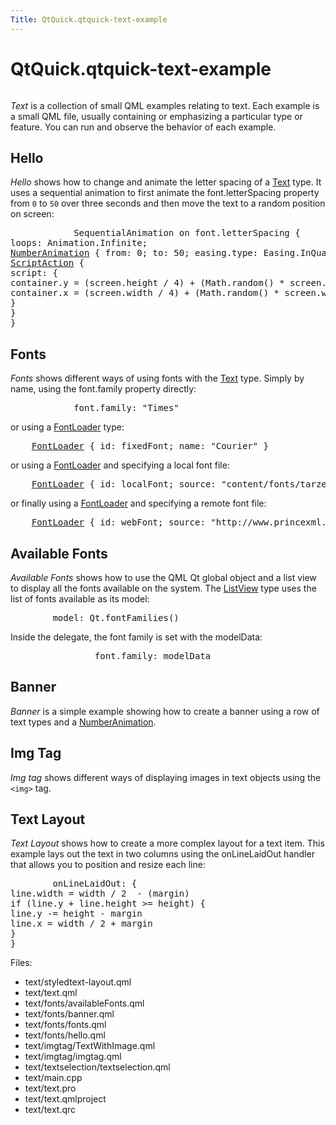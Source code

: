 ```yaml
---
Title: QtQuick.qtquick-text-example
---
```


# QtQuick.qtquick-text-example

<span class="subtitle"></span>
<!-- $$$text-description -->
<p class="centerAlign"><img src="https://developer.ubuntu.com/static/devportal_uploaded/0229f93a-5018-4e66-a277-a57ad0a536f4-../qtquick-text-example/images/qml-text-example.png" alt="" /></p><p><i>Text</i> is a collection of small QML examples relating to text. Each example is a small QML file, usually containing or emphasizing a particular type or feature. You can run and observe the behavior of each example.</p>
<h2 id="hello">Hello</h2>
<p><i>Hello</i> shows how to change and animate the letter spacing of a <a href="QtQuick.qtquick-releasenotes.md#text">Text</a> type. It uses a sequential animation to first animate the font.letterSpacing property from <code>0</code> to <code>50</code> over three seconds and then move the text to a random position on screen:</p>
<pre class="qml">            SequentialAnimation on <span class="name">font</span>.letterSpacing {
<span class="name">loops</span>: <span class="name">Animation</span>.<span class="name">Infinite</span>;
<span class="type"><a href="QtQuick.NumberAnimation.md">NumberAnimation</a></span> { <span class="name">from</span>: <span class="number">0</span>; <span class="name">to</span>: <span class="number">50</span>; <span class="name">easing</span>.type: <span class="name">Easing</span>.<span class="name">InQuad</span>; <span class="name">duration</span>: <span class="number">3000</span> }
<span class="type"><a href="QtQuick.ScriptAction.md">ScriptAction</a></span> {
<span class="name">script</span>: {
<span class="name">container</span>.<span class="name">y</span> <span class="operator">=</span> (<span class="name">screen</span>.<span class="name">height</span> <span class="operator">/</span> <span class="number">4</span>) <span class="operator">+</span> (<span class="name">Math</span>.<span class="name">random</span>() <span class="operator">*</span> <span class="name">screen</span>.<span class="name">height</span> <span class="operator">/</span> <span class="number">2</span>)
<span class="name">container</span>.<span class="name">x</span> <span class="operator">=</span> (<span class="name">screen</span>.<span class="name">width</span> <span class="operator">/</span> <span class="number">4</span>) <span class="operator">+</span> (<span class="name">Math</span>.<span class="name">random</span>() <span class="operator">*</span> <span class="name">screen</span>.<span class="name">width</span> <span class="operator">/</span> <span class="number">2</span>)
}
}
}</pre>
<h2 id="fonts">Fonts</h2>
<p><i>Fonts</i> shows different ways of using fonts with the <a href="QtQuick.qtquick-releasenotes.md#text">Text</a> type. Simply by name, using the font.family property directly:</p>
<pre class="qml">            <span class="name">font</span>.family: <span class="string">&quot;Times&quot;</span></pre>
<p>or using a <a href="QtQuick.FontLoader.md">FontLoader</a> type:</p>
<pre class="qml">    <span class="type"><a href="QtQuick.FontLoader.md">FontLoader</a></span> { <span class="name">id</span>: <span class="name">fixedFont</span>; <span class="name">name</span>: <span class="string">&quot;Courier&quot;</span> }</pre>
<p>or using a <a href="QtQuick.FontLoader.md">FontLoader</a> and specifying a local font file:</p>
<pre class="qml">    <span class="type"><a href="QtQuick.FontLoader.md">FontLoader</a></span> { <span class="name">id</span>: <span class="name">localFont</span>; <span class="name">source</span>: <span class="string">&quot;content/fonts/tarzeau_ocr_a.ttf&quot;</span> }</pre>
<p>or finally using a <a href="QtQuick.FontLoader.md">FontLoader</a> and specifying a remote font file:</p>
<pre class="qml">    <span class="type"><a href="QtQuick.FontLoader.md">FontLoader</a></span> { <span class="name">id</span>: <span class="name">webFont</span>; <span class="name">source</span>: <span class="string">&quot;http://www.princexml.com/fonts/steffmann/Starburst.ttf&quot;</span> }</pre>
<h2 id="available-fonts">Available Fonts</h2>
<p><i>Available Fonts</i> shows how to use the QML Qt global object and a list view to display all the fonts available on the system. The <a href="QtQuick.ListView.md">ListView</a> type uses the list of fonts available as its model:</p>
<pre class="qml">        <span class="name">model</span>: <span class="name">Qt</span>.<span class="name">fontFamilies</span>()</pre>
<p>Inside the delegate, the font family is set with the modelData:</p>
<pre class="qml">                <span class="name">font</span>.family: <span class="name">modelData</span></pre>
<h2 id="banner">Banner</h2>
<p><i>Banner</i> is a simple example showing how to create a banner using a row of text types and a <a href="QtQuick.NumberAnimation.md">NumberAnimation</a>.</p>
<h2 id="img-tag">Img Tag</h2>
<p><i>Img tag</i> shows different ways of displaying images in text objects using the <code>&lt;img&gt;</code> tag.</p>
<h2 id="text-layout">Text Layout</h2>
<p><i>Text Layout</i> shows how to create a more complex layout for a text item. This example lays out the text in two columns using the onLineLaidOut handler that allows you to position and resize each line:</p>
<pre class="qml">        <span class="name">onLineLaidOut</span>: {
<span class="name">line</span>.<span class="name">width</span> <span class="operator">=</span> <span class="name">width</span> <span class="operator">/</span> <span class="number">2</span>  <span class="operator">-</span> (<span class="name">margin</span>)
<span class="keyword">if</span> (<span class="name">line</span>.<span class="name">y</span> <span class="operator">+</span> <span class="name">line</span>.<span class="name">height</span> <span class="operator">&gt;=</span> <span class="name">height</span>) {
<span class="name">line</span>.<span class="name">y</span> <span class="operator">-=</span> <span class="name">height</span> <span class="operator">-</span> <span class="name">margin</span>
<span class="name">line</span>.<span class="name">x</span> <span class="operator">=</span> <span class="name">width</span> <span class="operator">/</span> <span class="number">2</span> <span class="operator">+</span> <span class="name">margin</span>
}
}</pre>
<p>Files:</p>
<ul>
<li>text/styledtext-layout.qml</li>
<li>text/text.qml</li>
<li>text/fonts/availableFonts.qml</li>
<li>text/fonts/banner.qml</li>
<li>text/fonts/fonts.qml</li>
<li>text/fonts/hello.qml</li>
<li>text/imgtag/TextWithImage.qml</li>
<li>text/imgtag/imgtag.qml</li>
<li>text/textselection/textselection.qml</li>
<li>text/main.cpp</li>
<li>text/text.pro</li>
<li>text/text.qmlproject</li>
<li>text/text.qrc</li>
</ul>
<!-- @@@text -->
